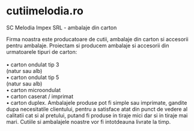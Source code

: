 # cutiimelodia.ro
SC Melodia Impex SRL - ambalaje din carton

Firma noastra este producatoare de cutii, ambalaje din carton si accesorii pentru ambalaje. Proiectam si producem ambalaje si accesorii din urmatoarele tipuri de carton:
			<br><br>&bull; carton ondulat tip 3 <br class="visible-xs">(natur sau alb) <br>&bull; carton ondulat tip 5 <br class="visible-xs">(natur sau alb)
			<br>&bull; carton microondulat <br>&bull; carton caserat / imprimat <br>&bull; carton duplex. Ambalajele produse pot fi simple sau imprimate, gandite dupa necesitatile clientului, pentru a satisface atat din punct de vedere al calitatii cat si al pretului, putand fi produse in tiraje mici dar si in tiraje mai mari. Cutiile si ambalajele noastre vor fi intotdeauna livrate la timp.
